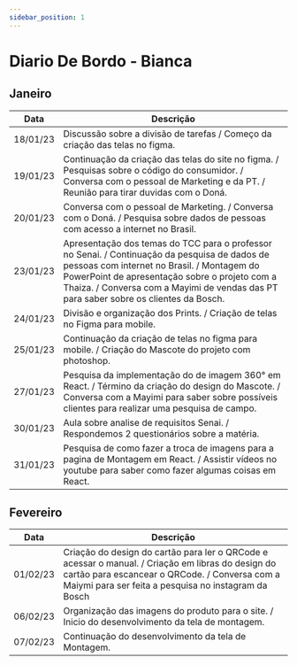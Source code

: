 ```yaml
---
sidebar_position: 1
---
```


# Diario De Bordo - Bianca

## Janeiro

|Data| Descrição
|--- |--- 
|18/01/23| Discussão sobre a divisão de tarefas / Começo da criação das telas no figma.
|19/01/23| Continuação da criação das telas do site no figma. / Pesquisas sobre o código do consumidor. / Conversa com o pessoal de Marketing e da PT. / Reunião para tirar duvidas com o Doná.
|20/01/23| Conversa com o pessoal de Marketing. / Conversa com o Doná. / Pesquisa sobre dados de pessoas com acesso a internet no Brasil.
|23/01/23| Apresentação dos temas do TCC para o professor no Senai. / Continuação da pesquisa de dados de pessoas com internet no Brasil. / Montagem do PowerPoint de apresentação sobre o projeto com a Thaiza. / Conversa com a Mayimi de vendas das PT para saber sobre os clientes da Bosch.
|24/01/23| Divisão e organização dos Prints. / Criação de telas no Figma para mobile.
|25/01/23| Continuação da criação de telas no figma para mobile. / Criação do Mascote do projeto com photoshop.
|27/01/23| Pesquisa da implementação do de imagem 360° em React. / Término da criação do design do Mascote. / Conversa com a Mayimi para saber sobre possíveis clientes para realizar uma pesquisa de campo.
|30/01/23| Aula sobre analise de requisitos Senai. / Respondemos 2 questionários sobre a matéria.
|31/01/23| Pesquisa de como fazer a troca de imagens para a pagina de Montagem em React. / Assistir vídeos no youtube para saber como fazer algumas coisas em React.

## Fevereiro

|Data| Descrição
|---|---
|01/02/23| Criação do design do cartão para ler o QRCode e acessar o manual. / Criação em libras do design do cartão para escancear o QRCode. / Conversa com a Maiymi para ser feita a pesquisa no instagram da Bosch
|06/02/23| Organização das imagens do produto para o site. / Inicio do desenvolvimento da tela de montagem.
|07/02/23| Continuação do desenvolvimento da tela de Montagem.